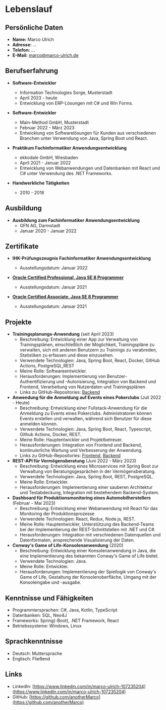 # Lebenslauf

## Persönliche Daten

- **Name:** Marco Ulrich
- **Adresse:** ...
- **Telefon:** ...
- **E-Mail:** [marco@marco-ulrich.de](mailto:marco@marco-ulrich.de)

## Berufserfahrung

- **Software-Entwickler**
    - Information Technologies Sorge, Musterstadt
    - April 2023 - heute
    - Entwicklung von ERP-Lösungen mit C# und Win Forms.

- **Software-Entwickler**
    - Main-Method GmbH, Musterstadt
    - Februar 2022 - März 2023
    - Entwicklung von Softwarelösungen für Kunden aus verschiedenen Branchen unter Verwendung von Java, Spring Boot und React.

- **Praktikum Fachinformatiker Anwendungsentwicklung**
    - ekkodale GmbH, Wiesbaden
    - April 2021 - Januar 2022
    - Entwicklung von Webanwendungen und Datenbanken mit React und C# unter Verwendung des .NET Frameworks.

- **Handwerkliche Tätigkeiten**
    - 2010 - 2018

## Ausbildung

- **Ausbildung zum Fachinformatiker Anwendungsentwicklung**
    - GFN AG, Darmstadt
    - Januar 2020 - Januar 2022

## Zertifikate

- **IHK-Prüfungszeugnis Fachinformatiker Anwendungsentwicklung**
    - Ausstellungsdatum: Januar 2022


- **[Oracle Certified Professional, Java SE 8 Programmer](https://www.credly.com/badges/ca9aa8ac-83ab-426f-9411-753d1a8982d3)**
    - Ausstellungsdatum: Januar 2021

- **[Oracle Certified Associate, Java SE 8 Programmer](https://www.credly.com/badges/f105e63b-16bd-4940-b438-912caf2fe6c9)**
    - Ausstellungsdatum: Januar 2021

## Projekte
- **Trainingsplanungs-Anwendung** (seit April 2023)
  - Beschreibung: Entwicklung einer App zur Verwaltung von Trainingsplänen, einschließlich der Möglichkeit, Trainingspläne zu verwalten, sich mit anderen Benutzern zu Trainings zu verabreden, Statistiken zu erfassen und diese einzusehen.
  - Verwendete Technologien: Java, Spring Boot, React, Docker, GitHub Actions, PostgreSQL,REST
  - Meine Rolle: Softwareentwickler.
  - Herausforderungen: Implementierung von Benutzer-Authentifizierung und -Autorisierung, Integration von Backend und Frontend, Verarbeitung von Nutzerdaten und Trainingsplänen
  - Links zu GitHub-Repositories: [Backend](https://github.com/anotherMarco/TrainMate)
- **Anwendung für die Anmeldung auf Events eines Pokerclubs** (Juli 2022 - Heute)
  - Beschreibung: Entwicklung einer Fullstack-Anwendung für die Anmeldung zu Events eines Pokerclubs. Administratoren können Events erstellen und verwalten, während sich Benutzer für diese anmelden können.
  - Verwendete Technologien: Java, Spring Boot, React, Typescript, Github Actions, Docker, REST.
  - Meine Rolle: Hauptentwickler und Projektbetreuer.
  - Herausforderungen: Integration von Frontend und Backend, kontinuierliche Wartung und Verbesserung der Anwendung.
  - Links zu GitHub-Repositories: [Frontend](https://github.com/anotherMarco/tournament-planer-client), [Backend](https://github.com/anotherMarco/tournament-planer-server)
- **REST-API für Vermögensberatung** (Juni 2022 - März 2023)
  - Beschreibung: Entwicklung eines Microservices mit Spring Boot zur Verwaltung von Beratungsgesprächen in der Vermögensberatung.
  - Verwendete Technologien: Java, Spring Boot, REST, PostgreSQL.
  - Meine Rolle: Entwickler.
  - Herausforderungen: Implementierung einer sauberen Architektur und Testabdeckung, Integration mit bestehendem Backend-System.
- **Dashboard für Produktionsmonitoring eines Automobilherstellers** (Februar - Mai 2023)
  - Beschreibung: Entwicklung einer Webanwendung mit React für das Monitoring der Produktionsprozesse
  - Verwendete Technologien: React, Redux, Node.js, REST.
  - Meine Rolle: Hauptentwickler, Unterstützung des Backend-Teams bei der Implementierung der REST-Schnittstellen mit .NET und C#.
  - Herausforderungen: Integration mit verschiedenen Datenquellen und Datenformaten, ansprechende Visualisierung der Daten.
- **Conway's Game of Life-Konsolenanwendung** (2020)
  - Beschreibung: Entwicklung einer Konsolenanwendung in Java, die eine Implementierung des bekannten Conway's Game of Life bietet.
  - Verwendete Technologien: Java.
  - Meine Rolle: Entwickler.
  - Herausforderungen: Implementierung der Spiellogik von Conway's Game of Life, Gestaltung der Konsolenoberfläche, Umgang mit der Konsoleingabe und -ausgabe.

## Kenntnisse und Fähigkeiten

- Programmiersprachen: C#, Java, Kotlin, TypeScript
- Datenbanken: SQL, Neo4J
- Frameworks: Spring(-Boot), .NET Framework, React
- Betriebssysteme: Windows, Linux

## Sprachkenntnisse

- Deutsch: Muttersprache
- Englisch: Fließend

## Links

- LinkedIn: [https://www.linkedin.com/in/marco-ulrich-107235204](https://www.linkedin.com/in/marco-ulrich-107235204)
- GitHub: [https://github.com/anotherMarco](https://github.com/anotherMarco)

